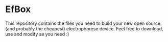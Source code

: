# EfBox
This repository contains the files you need to build your new open source (and probably the cheapest) electrophorese device. Feel free to download, use and modify as you need :)
